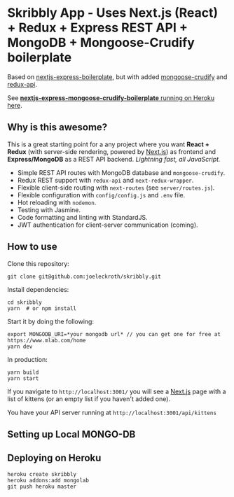 # Skribbly App - Uses Next.js (React) + Redux + Express REST API + MongoDB + Mongoose-Crudify boilerplate

Based on [nextjs-express-boilerplate](https://github.com/johhansantana/nextjs-express-boilerplate), but with added [mongoose-crudify](https://github.com/ryo718/mongoose-crudify) and [redux-api](https://github.com/lexich/redux-api).

See [**nextjs-express-mongoose-crudify-boilerplate** running on Heroku here](https://nextjs-express-mongoose.herokuapp.com/).

## Why is this awesome?

This is a great starting point for a any project where you want **React + Redux** (with server-side rendering, powered by [Next.js](https://github.com/zeit/next.js)) as frontend and **Express/MongoDB** as a REST API backend.
_Lightning fast, all JavaScript._

* Simple REST API routes with MongoDB database and `mongoose-crudify`.
* Redux REST support with `redux-api` and `next-redux-wrapper`.
* Flexible client-side routing with `next-routes` (see `server/routes.js`).
* Flexible configuration with `config/config.js` and `.env` file.
* Hot reloading with `nodemon`.
* Testing with Jasmine.
* Code formatting and linting with StandardJS.
* JWT authentication for client-server communication (coming).

## How to use

Clone this repository:

	git clone git@github.com:joeleckroth/skribbly.git

Install dependencies:

	cd skribbly
	yarn  # or npm install

Start it by doing the following:

	export MONGODB_URI=*your mongodb url* // you can get one for free at https://www.mlab.com/home
	yarn dev

In production:

	yarn build
	yarn start

If you navigate to `http://localhost:3001/` you will see a [Next.js](https://github.com/zeit/next.js) page with a list of kittens (or an empty list if you haven't added one).

You have your API server running at `http://localhost:3001/api/kittens`

## Setting up Local MONGO-DB

## Deploying on Heroku

	heroku create skribbly
	heroku addons:add mongolab
	git push heroku master
